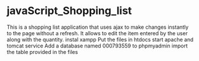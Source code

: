 # javaScript_Shopping_list
This is a shopping list application that uses ajax to make changes instantly to the page without a refresh. It allows to edit the item entered by the user along with the quantity. 
instal xampp
Put the files in htdocs
start apache and tomcat service
Add a database named 000793559 to phpmyadmin
import the table provided in the files
